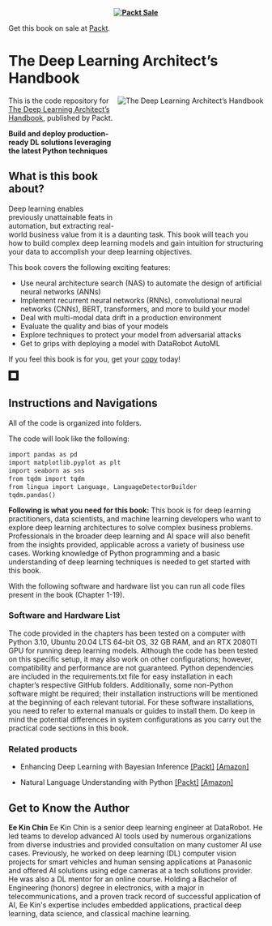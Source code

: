 
<b><p align='center'>[![Packt Sale](https://static.packt-cdn.com/assets/images/e72907cf-bf2f-4f83-bb58-6cc08a901ff9.jpeg)](https://www.packtpub.com/)</p></b>Get this book on sale at [Packt](https://www.packtpub.com/).

# The Deep Learning Architect’s Handbook

<a href="https://www.packtpub.com/product/deep-learning-architect/9781803243795?utm_source=github&utm_medium=repository&utm_id=9781803243795"><img src="https://content.packt.com/B18187/cover_image_small.jpg" alt="The Deep Learning Architect’s Handbook" height="256px" align="right"></a>

This is the code repository for [The Deep Learning Architect’s Handbook](https://www.packtpub.com/product/deep-learning-architect/9781803243795?utm_source=github&utm_medium=repository&utm_id=9781803243795), published by Packt.

**Build and deploy production-ready DL solutions leveraging the latest Python techniques**

## What is this book about?
Deep learning enables previously unattainable feats in automation, but extracting real-world business value from it is a daunting task. This book will teach you how to build complex deep learning models and gain intuition for structuring your data to accomplish your deep learning objectives.

This book covers the following exciting features: 
* Use neural architecture search (NAS) to automate the design of artificial neural networks (ANNs)
* Implement recurrent neural networks (RNNs), convolutional neural networks (CNNs), BERT, transformers, and more to build your model
* Deal with multi-modal data drift in a production environment
* Evaluate the quality and bias of your models
* Explore techniques to protect your model from adversarial attacks
* Get to grips with deploying a model with DataRobot AutoML

If you feel this book is for you, get your [copy](https://www.amazon.com/dp/1803243791) today!

<a href="https://www.packtpub.com/?utm_source=github&utm_medium=banner&utm_campaign=GitHubBanner"><img src="https://raw.githubusercontent.com/PacktPublishing/GitHub/master/GitHub.png" 
alt="https://www.packtpub.com/" border="5" /></a>


## Instructions and Navigations
All of the code is organized into folders.

The code will look like the following:
```
import pandas as pd  
import matplotlib.pyplot as plt 
import seaborn as sns 
from tqdm import tqdm 
from lingua import Language, LanguageDetectorBuilder 
tqdm.pandas() 
```


**Following is what you need for this book:**
This book is for deep learning practitioners, data scientists, and machine learning developers who want to explore deep learning architectures to solve complex business problems. Professionals in the broader deep learning and AI space will also benefit from the insights provided, applicable across a variety of business use cases. Working knowledge of Python programming and a basic understanding of deep learning techniques is needed to get started with this book.

With the following software and hardware list you can run all code files present in the book (Chapter 1-19).


### Software and Hardware List

The code provided in the chapters has been tested on a computer with Python 3.10, Ubuntu 20.04 LTS
64-bit OS, 32 GB RAM, and an RTX 2080TI GPU for running deep learning models. Although the code
has been tested on this specific setup, it may also work on other configurations; however, compatibility
and performance are not guaranteed. Python dependencies are included in the requirements.txt
file for easy installation in each chapter’s respective GitHub folders. Additionally, some non-Python
software might be required; their installation instructions will be mentioned at the beginning of each
relevant tutorial. For these software installations, you need to refer to external manuals or guides to
install them. Do keep in mind the potential differences in system configurations as you carry out the
practical code sections in this book. 


### Related products <Other books you may enjoy>
* Enhancing Deep Learning with Bayesian Inference [[Packt]](https://www.packtpub.com/product/Enhancing-Deep-Learning-with-Bayesian-Inference/9781803246888) [[Amazon]](https://www.amazon.com/dp/180324688X)

* Natural Language Understanding with Python [[Packt]](https://www.packtpub.com/product/natural-language-understanding-with-python/9781804613429) [[Amazon]](https://www.amazon.com/dp/1804613428)

## Get to Know the Author
**Ee Kin Chin**
Ee Kin Chin is a senior deep learning engineer at DataRobot. He led teams to develop advanced AI 
tools used by numerous organizations from diverse industries and provided consultation on many 
customer AI use cases. Previously, he worked on deep learning (DL) computer vision projects for smart 
vehicles and human sensing applications at Panasonic and offered AI solutions using edge cameras 
at a tech solutions provider. He was also a DL mentor for an online course. Holding a Bachelor of 
Engineering (honors) degree in electronics, with a major in telecommunications, and a proven track 
record of successful application of AI, Ee Kin's expertise includes embedded applications, practical 
deep learning, data science, and classical machine learning.



